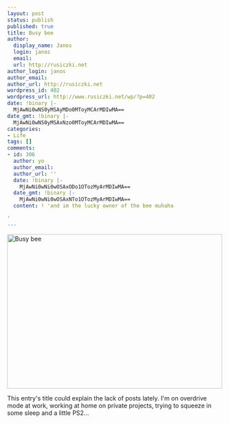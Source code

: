 ```yaml
---
layout: post
status: publish
published: true
title: Busy bee
author:
  display_name: Janos
  login: janos
  email: 
  url: http://rusiczki.net
author_login: janos
author_email: 
author_url: http://rusiczki.net
wordpress_id: 402
wordpress_url: http://www.rusiczki.net/wp/?p=402
date: !binary |-
  MjAwNi0wNS0yMSAyMDo0MToyMCArMDIwMA==
date_gmt: !binary |-
  MjAwNi0wNS0yMSAxNzo0MToyMCArMDIwMA==
categories:
- Life
tags: []
comments:
- id: 306
  author: yo
  author_email: 
  author_url: ''
  date: !binary |-
    MjAwNi0wNi0wOSAxODo1OTozMyArMDIwMA==
  date_gmt: !binary |-
    MjAwNi0wNi0wOSAxNTo1OTozMyArMDIwMA==
  content: ! 'and im the lucky owner of the bee muhaha

'
---
```

<p><a href="http://www.flickr.com/photos/janos/150467498/"><img src="http://static.flickr.com/52/150467498_3dfe8b72f2.jpg" alt="Busy bee" width="500" height="358" border="0" class="image" /></a></p>
<p>This entry's title could explain the lack of posts lately. I'm on overdrive mode at work, working at home on private projects, trying to squeeze in some sleep and a little PS2...</p>
